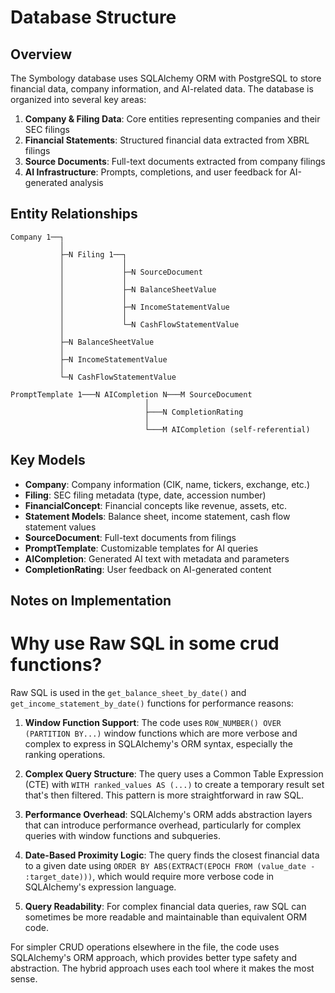 # Database Structure

## Overview

The Symbology database uses SQLAlchemy ORM with PostgreSQL to store financial data, company information, and AI-related data. The database is organized into several key areas:

1. **Company & Filing Data**: Core entities representing companies and their SEC filings
2. **Financial Statements**: Structured financial data extracted from XBRL filings
3. **Source Documents**: Full-text documents extracted from company filings
4. **AI Infrastructure**: Prompts, completions, and user feedback for AI-generated analysis

## Entity Relationships

```
Company 1──┐
           │
           ├─N Filing 1──┐
           │             │
           │             ├─N SourceDocument
           │             │
           │             ├─N BalanceSheetValue
           │             │
           │             ├─N IncomeStatementValue
           │             │
           │             └─N CashFlowStatementValue
           │
           ├─N BalanceSheetValue
           │
           ├─N IncomeStatementValue
           │
           └─N CashFlowStatementValue
```

```
PromptTemplate 1───N AICompletion N───M SourceDocument
                              │
                              ├───N CompletionRating
                              │
                              └───M AICompletion (self-referential)
```

## Key Models

- **Company**: Company information (CIK, name, tickers, exchange, etc.)
- **Filing**: SEC filing metadata (type, date, accession number)
- **FinancialConcept**: Financial concepts like revenue, assets, etc.
- **Statement Models**: Balance sheet, income statement, cash flow statement values
- **SourceDocument**: Full-text documents from filings
- **PromptTemplate**: Customizable templates for AI queries
- **AICompletion**: Generated AI text with metadata and parameters
- **CompletionRating**: User feedback on AI-generated content

## Notes on Implementation

# Why use Raw SQL in some crud functions?

Raw SQL is used in the `get_balance_sheet_by_date()` and `get_income_statement_by_date()` functions for performance reasons:

1. **Window Function Support**: The code uses `ROW_NUMBER() OVER (PARTITION BY...)` window functions which are more verbose and complex to express in SQLAlchemy's ORM syntax, especially the ranking operations.

2. **Complex Query Structure**: The query uses a Common Table Expression (CTE) with `WITH ranked_values AS (...)` to create a temporary result set that's then filtered. This pattern is more straightforward in raw SQL.

3. **Performance Overhead**: SQLAlchemy's ORM adds abstraction layers that can introduce performance overhead, particularly for complex queries with window functions and subqueries.

4. **Date-Based Proximity Logic**: The query finds the closest financial data to a given date using `ORDER BY ABS(EXTRACT(EPOCH FROM (value_date - :target_date)))`, which would require more verbose code in SQLAlchemy's expression language.

5. **Query Readability**: For complex financial data queries, raw SQL can sometimes be more readable and maintainable than equivalent ORM code.

For simpler CRUD operations elsewhere in the file, the code uses SQLAlchemy's ORM approach, which provides better type safety and abstraction. The hybrid approach uses each tool where it makes the most sense.